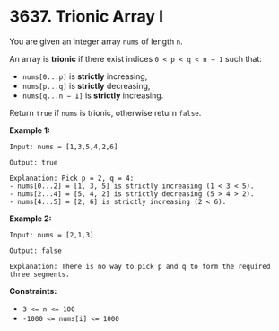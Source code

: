 # 3637. Trionic Array I

You are given an integer array `nums` of length `n`.

An array is **trionic** if there exist indices `0 < p < q < n − 1` such that:

- `nums[0...p]` is **strictly** increasing,
- `nums[p...q]` is **strictly** decreasing,
- `nums[q...n − 1]` is **strictly** increasing.

Return `true` if `nums` is trionic, otherwise return `false`.

**Example 1:**

```()
Input: nums = [1,3,5,4,2,6]

Output: true

Explanation: Pick p = 2, q = 4:
- nums[0...2] = [1, 3, 5] is strictly increasing (1 < 3 < 5).
- nums[2...4] = [5, 4, 2] is strictly decreasing (5 > 4 > 2).
- nums[4...5] = [2, 6] is strictly increasing (2 < 6).
```

**Example 2:**

```()
Input: nums = [2,1,3]

Output: false

Explanation: There is no way to pick p and q to form the required three segments.
```

**Constraints:**

- `3 <= n <= 100`
- `-1000 <= nums[i] <= 1000`
